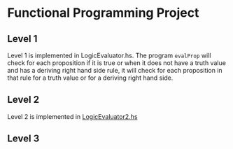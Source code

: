 # Functional Programming Project


## Level 1
Level 1 is implemented in LogicEvaluator.hs. The program `evalProp` will check for each proposition if it is true or when it does not have a truth value and has a deriving right hand side rule, it will check for each proposition in that rule for a truth value or for a deriving right hand side.

## Level 2

Level 2 is implemented in [LogicEvaluator2.hs](https://github.com/thechib12/FunctionalProgrammingProject/LogicEvaluator2.hs) 

## Level 3
